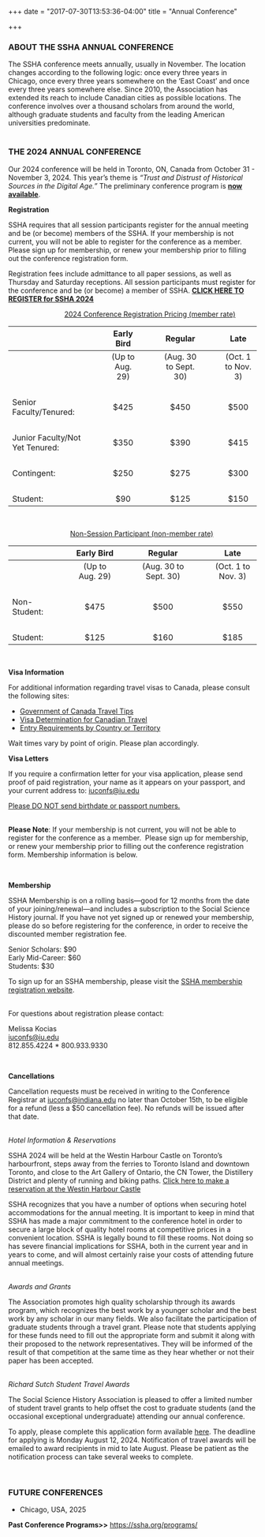 +++
date = "2017-07-30T13:53:36-04:00"
title = "Annual Conference"

+++

### **ABOUT THE SSHA ANNUAL CONFERENCE**  

The SSHA conference meets annually, usually in November. The location changes according to the following logic: once every three years in Chicago, once every three years somewhere on the ‘East Coast’ and once every three years somewhere else. Since 2010, the Association has extended its reach to include Canadian cities as possible locations. The conference involves over a thousand scholars from around the world, although graduate students and faculty from the leading American universities predominate.  
<br />  

### **THE 2024 ANNUAL CONFERENCE**  

Our 2024 conference will be held in Toronto, ON, Canada from October 31 - November 3, 2024.  This year’s theme is <i>“Trust and Distrust of Historical Sources in the Digital Age.”</i> The preliminary conference program is [**now available**](https://ssha.org/files/SSHA2024_PreliminaryProgram.pdf).
<br />

**Registration**  

SSHA requires that all session participants register for the annual meeting and be (or become) members of the SSHA.  If your membership is not current, you will not be able to register for the conference as a member.  Please sign up for membership, or renew your membership prior to filling out the conference registration form.  

Registration fees include admittance to all paper sessions, as well as Thursday and Saturday receptions. All session participants must register for the conference and be (or become) a member of SSHA. [**CLICK HERE TO REGISTER for SSHA 2024**](https://indianauniv.ungerboeck.com/prod/emc00/register.aspx?aat=46565a326b615a4c4145687643517739622b54566470527a41617963566f6f6d7a356778354f6b4c6e58383d) 

&emsp; &emsp; &emsp; &emsp; &emsp;&emsp;&emsp;<u>2024 Conference Registration Pricing (member rate)</u>

| &emsp; | &emsp; | Early Bird | &emsp; | Regular | &emsp; | Late |  
--- | --- | :---: | :--- | :---: | :--- | :---:  
| &emsp; | | (Up to Aug. 29) | | (Aug. 30 to Sept. 30) | | (Oct. 1 to Nov. 3)  
&emsp; | &emsp; | &emsp;| &emsp;| &emsp; |&emsp; |&emsp;
Senior Faculty/Tenured:| | $425 | | $450 | | $500  
&emsp; | &emsp; | &emsp;| &emsp;| &emsp; |&emsp; |&emsp;  
Junior Faculty/Not Yet Tenured:| | $350 | | $390  | | $415  
&emsp; | &emsp; | &emsp;| &emsp;| &emsp; |&emsp; |&emsp;  
Contingent:| | $250 | | $275 | | $300  
&emsp; | &emsp; | &emsp;| &emsp;| &emsp; |&emsp; |&emsp;  
Student:| | $90 |  | $125  | | $150  
<br />  

&emsp; &emsp; &emsp; &emsp; &emsp; &emsp; &emsp; <u>Non-Session Participant (non-member rate)</u>  	

| &emsp; | &emsp; | Early Bird | &emsp; | Regular | &emsp; | Late |  
--- | --- | :---: | :--- | :---: | :--- | :---:  
| &emsp; | | (Up to Aug. 29) | | (Aug. 30 to Sept. 30) | | (Oct. 1 to Nov. 3)  
&emsp; | &emsp; | &emsp;| &emsp;| &emsp; |&emsp; |&emsp;
Non-Student:| | $475 | | $500 | | $550  
&emsp; | &emsp; | &emsp;| &emsp;| &emsp; |&emsp; |&emsp;  
Student:| | $125 | | $160  | | $185  
<br />  

**Visa Information**  

For additional information regarding travel visas to Canada, please consult the following sites:

- [Government of Canada Travel Tips](https://www.cbsa-asfc.gc.ca/travel-voyage/td-dv-eng.html)
- [Visa Determination for Canadian Travel](https://www.ircc.canada.ca/english/visit/visas.asp)
- [Entry Requirements by Country or Territory](https://www.canada.ca/en/immigration-refugees-citizenship/services/visit-canada/entry-requirements-country.html)

Wait times vary by point of origin. Please plan accordingly.  

**Visa Letters**  

If you require a confirmation letter for your visa application, please send proof of paid registration, your name as it appears on your passport, and your current address to: 
<iuconfs@iu.edu>  

<u>Please DO NOT send birthdate or passport numbers.</u>  
<br />

**Please Note**: If your membership is not current, you will not be able to register for the conference as a member.  Please sign up for membership, or renew your membership prior to filling out the conference registration form. Membership information is below.

<br />

**Membership**  

SSHA Membership is on a rolling basis—good for 12 months from the date of your joining/renewal—and includes a subscription to the Social Science History journal. If you have not yet signed up or renewed your membership, please do so before registering for the conference, in order to receive the discounted member registration fee.  
 
Senior Scholars: $90  
Early Mid-Career: $60  
Students: $30  

To sign up for an SSHA membership, please visit the <a href="https://indianauniv-web.ungerboeck.com/mbd/mbd_p23_add_member.aspx?oc=10&cc=SSHA-MEMBER" target="_blank">SSHA membership registration website</a>.  
<br />  

For questions about registration please contact:  

Melissa Kocias  
<iuconfs@iu.edu>  
812.855.4224 * 800.933.9330

<br />

**Cancellations**

Cancellation requests must be received in writing to the Conference Registrar at iuconfs@indiana.edu no later than October 15th, to be eligible for a refund (less a $50 cancellation fee). No refunds will be issued after that date.  
<br />  

<i>Hotel Information & Reservations</i>  

SSHA 2024 will be held at the Westin Harbour Castle on Toronto’s harbourfront, steps away from the ferries to Toronto Island and downtown Toronto, and close to the Art Gallery of Ontario, the CN Tower, the Distillery District and plenty of running and biking paths. [Click here to make a reservation at the Westin Harbour Castle](https://book.passkey.com/go/SSHA2024)

SSHA recognizes that you have a number of options when securing hotel accommodations for the annual meeting.  It is important to keep in mind that SSHA has made a major commitment to the conference hotel in order to secure a large block of quality hotel rooms at competitive prices in a convenient location.  SSHA is legally bound to fill these rooms.  Not doing so has severe financial implications for SSHA, both in the current year and in years to come, and will almost certainly raise your costs of attending future annual meetings.  
<br />

<i>Awards and Grants</i>  

The Association promotes high quality scholarship through its awards program, which recognizes the best work by a younger scholar and the best work by any scholar in our many fields. We also facilitate the participation of graduate students through a travel grant. Please note that students applying for these funds need to fill out the appropriate form and submit it along with their proposed to the network representatives. They will be informed of the result of that competition at the same time as they hear whether or not their paper has been accepted.  
<br />  

<i>Richard Sutch Student Travel Awards</i>  

The Social Science History Association is pleased to offer a limited number of student travel grants to help offset the cost to graduate students (and the occasional exceptional undergraduate) attending our annual conference.  

To apply, please complete this application form available [here](https://docs.google.com/forms/d/e/1FAIpQLSfJYALkvVBvrfxu_KSptBxU2fzxeEZlyhgfe-1qNFrawloBhQ/viewform?_requested=true&fbzx=-8195368214589861263).  The deadline for applying is Monday August 12, 2024. Notification of travel awards will be emailed to award recipients in mid to late August. Please be patient as the notification process can take several weeks to complete.

<br />

### **FUTURE CONFERENCES**  

- Chicago, USA, 2025

**Past Conference Programs>>** https://ssha.org/programs/  

